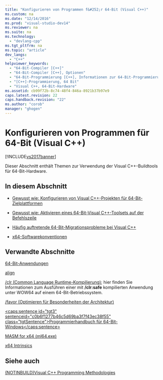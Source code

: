 ```yaml
---
title: "Konfigurieren von Programmen f&#252;r 64-Bit (Visual C++)"
ms.custom: na
ms.date: "12/14/2016"
ms.prod: "visual-studio-dev14"
ms.reviewer: na
ms.suite: na
ms.technology: 
  - "devlang-cpp"
ms.tgt_pltfrm: na
ms.topic: "article"
dev_langs: 
  - "C++"
helpviewer_keywords: 
  - "64-Bit-Compiler [C++]"
  - "64-Bit-Compiler [C++], Optionen"
  - "64-Bit-Programmierung [C++], Informationen zur 64-Bit-Programmierung"
  - "[C++]-Programmierung, 64 Bit"
  - "Visual C++, 64-Bit-Hardware"
ms.assetid: cb99f72b-8c74-48f4-846a-8921b37b97e9
caps.latest.revision: 22
caps.handback.revision: "22"
ms.author: "corob"
manager: "ghogen"
---
```

# Konfigurieren von Programmen f&#252;r 64-Bit (Visual C++)
[!INCLUDE[vs2017banner](../assembler/inline/includes/vs2017banner.md)]

Dieser Abschnitt enthält Themen zur Verwendung der Visual C\+\+\-Buildtools für 64\-Bit\-Hardware.  
  
## In diesem Abschnitt  
  
-   [Gewusst wie: Konfigurieren von Visual C\+\+\-Projekten für 64\-Bit\-Zielplattformen](../build/how-to-configure-visual-cpp-projects-to-target-64-bit-platforms.md)  
  
-   [Gewusst wie: Aktivieren eines 64\-Bit\-Visual C\+\+\-Toolsets auf der Befehlszeile](../build/how-to-enable-a-64-bit-visual-cpp-toolset-on-the-command-line.md)  
  
-   [Häufig auftretende 64\-Bit\-Migrationsprobleme bei Visual C\+\+](../build/common-visual-cpp-64-bit-migration-issues.md)  
  
-   [x64\-Softwarekonventionen](../build/x64-software-conventions.md)  
  
## Verwandte Abschnitte  
 [64\-Bit\-Anwendungen](../Topic/64-bit%20Applications.md)  
  
 [align](../cpp/align-cpp.md)  
  
 [\/clr \(Common Language Runtime\-Kompilierung\)](../build/reference/clr-common-language-runtime-compilation.md); hier finden Sie Informationen zum Ausführen einer mit **\/clr:safe** kompilierten Anwendung unter WOW64 auf einem 64\-Bit\-Betriebssystem.  
  
 [\/favor \(Optimieren für Besonderheiten der Architektur\)](../build/reference/favor-optimize-for-architecture-specifics.md)  
  
 [\<caps:sentence id\="tgt3" sentenceid\="c0b6f1277b46c5d69ba3f7f43ec38f55" class\="tgtSentence"\>Programmierhandbuch für 64\-Bit\-Windows\<\/caps:sentence\>](http://msdn.microsoft.com/library/windows/desktop/bb427430)  
  
 [MASM for x64 \(ml64.exe\)](../assembler/masm/masm-for-x64-ml64-exe.md)  
  
 [x64 Intrinsics](assetId:///5d1f5d3e-156e-4ebf-932e-fd09be7ced62)  
  
## Siehe auch  
 [\(NOTINBUILD\)Visual C\+\+ Programming Methodologies](assetId:///0822f806-fa81-4b65-bf0f-1e2921f30c95)